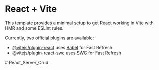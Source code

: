 # React + Vite

This template provides a minimal setup to get React working in Vite with HMR and some ESLint rules.

Currently, two official plugins are available:

- [@vitejs/plugin-react](https://github.com/vitejs/vite-plugin-react/blob/main/packages/plugin-react/README.md) uses [Babel](https://babeljs.io/) for Fast Refresh
- [@vitejs/plugin-react-swc](https://github.com/vitejs/vite-plugin-react-swc) uses [SWC](https://swc.rs/) for Fast Refresh


<!-- vite kurulumu için dosya içerisinde
npm create vite .
ya da vscode sürükle bırak yaptığımız dosya içerisinde yeni bir dosya içine kuracak isek
nmp create vite klasör_ismi
sonra gelen soruya versiyon sorusu y tıklanır
sonra react seçilir
sonra JavaScript seçilir
sonra nmp install (node modules indirme) 
sonra npm run dev (projeyi aya kaldırma) [react aya kaldırma npm start tı]
terminale yazarak işlemler tamamlanır vite & react logolarının geldiği sayfa açılırsa işlem başarılı demektir.
HIZLI KURULMASININ SEBEBİ
package.json dosyası içindeki geliştirici bağlımlıkların (dependencies) az olması
###
her defasında terminale npm json-server db.json diyerek api dosyasını açmaktansa 
package.json / debug altına / "server":"json-server db.json" yazarak kendi komutumuzu oluşuturabilir ve npm run server ile aynı işlemi terminalde yapabiliriz. yeni terminalde npm run server yazmamız gerekiyor
kısa kod oluşturmaz isek npx json-server db.json yazmamız gerekiyor

#### BOOTSTRAP KURULUMU ####
Yeni bir terminal açılır
npm i bootstrap
main.jsx içerisine import "bootstrap/dist/css/bootstrap.min.css"
yazılır index.css üzerine
daha sonra koyu tema için index.css içindeki ana dizinde bulunan
color: rgba(255, 255, 255, 0.87);
  background-color: #242424;
kodlarını body etiketi içerisine yazarız

### PORT DEĞİŞTİRME ####
package.json / debug altına / "server":"json-server --watch db.json --port 3030"
yazarsak sayfa 3030 portunda çalışır

AXIOS TA BASE URL EKLEME
axios.defaults.baseURL=``http://localhost:3000`
bu şekilde belirleyebirizi kullanırken de
axios
  .get(`/todos`) bu şekilde kullanabiliriz.

  react ve serveri aya kaldırmak için 
  npm run server
  npm run dev
  
--># React_Server_Crud
